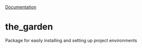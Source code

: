 [Documentation](https://jameskabbes.github.io/the_garden/)

# the_garden
Package for easily installing and setting up project environments
